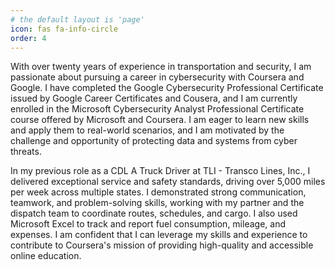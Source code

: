 ```yaml
---
# the default layout is 'page'
icon: fas fa-info-circle
order: 4
---
```


With over twenty years of experience in transportation and security, I am passionate about pursuing a career in cybersecurity with Coursera and Google. I have completed the Google Cybersecurity Professional Certificate issued by Google Career Certificates and Cousera, and I am currently enrolled in the Microsoft Cybersecurity Analyst Professional Certificate course offered by Microsoft and Coursera. I am eager to learn new skills and apply them to real-world scenarios, and I am motivated by the challenge and opportunity of protecting data and systems from cyber threats.

In my previous role as a CDL A Truck Driver at TLI - Transco Lines, Inc., I delivered exceptional service and safety standards, driving over 5,000 miles per week across multiple states. I demonstrated strong communication, teamwork, and problem-solving skills, working with my partner and the dispatch team to coordinate routes, schedules, and cargo. I also used Microsoft Excel to track and report fuel consumption, mileage, and expenses. I am confident that I can leverage my skills and experience to contribute to Coursera's mission of providing high-quality and accessible online education.

